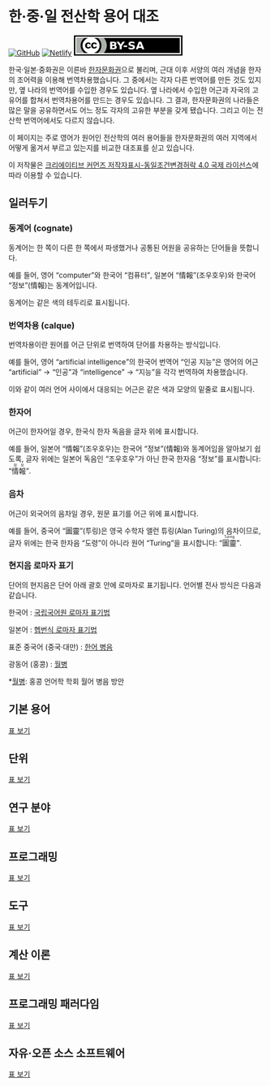 한·중·일 전산학 용어 대조
=========================

[![GitHub](https://img.shields.io/github/stars/dahlia/cjk-compsci-terms?style=social)][GitHub]
[![Netlify](https://api.netlify.com/api/v1/badges/2ae1a16c-e345-4863-90c0-080e520855a5/deploy-status)][Netlify]
[![크리에이티브 커먼즈 라이선스](cc-by-sa.svg)][CC BY-SA 4.0]

한국·일본·중화권은 이른바 [한자문화권]으로 불리며,
근대 이후 서양의 여러 개념을 한자의 조어력을 이용해 번역차용했습니다.
그 중에서는 각자 다른 번역어를 만든 것도 있지만,
옆 나라의 번역어를 수입한 경우도 있습니다.
옆 나라에서 수입한 어근과 자국의 고유어를 합쳐서 번역차용어를
만드는 경우도 있습니다.
그 결과, 한자문화권의 나라들은 많은 말을 공유하면서도 어느 정도
각자의 고유한 부분을 갖게 됐습니다.
그리고 이는 전산학 번역어에서도 다르지 않습니다.

이 페이지는 주로 영어가 원어인 전산학의 여러 용어들을 한자문화권의
여러 지역에서 어떻게 옮겨서 부르고 있는지를 비교한 대조표를 싣고 있습니다.

이 저작물은 [크리에이티브 커먼즈 저작자표시-동일조건변경허락 4.0 국제
라이선스][CC BY-SA 4.0]에 따라 이용할 수 있습니다.

[한자문화권]: https://ko.wikipedia.org/wiki/%ED%95%9C%EC%9E%90_%EB%AC%B8%ED%99%94%EA%B6%8C
[GitHub]: https://github.com/dahlia/cjk-compsci-terms
[Netlify]: https://app.netlify.com/sites/cjk-compsci-terms/deploys
[CC BY-SA 4.0]: https://creativecommons.org/licenses/by-sa/4.0/


<!-- TOC: 목차 -->


일러두기
--------

### 동계어 <span lang="en">(cognate)</span>

동계어는 한 쪽이 다른 한 쪽에서 파생했거나 공통된 어원을 공유하는 단어들을
뜻합니다.

예를 들어, 영어 <q lang="en">computer</q>와 한국어 <q>컴퓨터</q>, 일본어 <q
lang="ja">情報</q>(조우호우)와 한국어 <q>정보</q>(情報)는 동계어입니다.

동계어는 같은 색의 테두리로 표시됩니다.

### 번역차용 <span lang="fr">(calque)</span>

번역차용이란 원어를 어근 단위로 번역하여 단어를 차용하는 방식입니다.

예를 들어, 영어 <q lang="en">artificial intelligence</q>의 한국어 번역어
<q lang="ko">인공 지능</q>은 영어의 어근 <q lang="en">artificial</q> →
<q lang="ko">인공</q>과 <q lang="en">intelligence</q> →
<q lang="ko">지능</q>을 각각 번역하여 차용했습니다.

이와 같이 여러 언어 사이에서 대응되는 어근은 같은 색과 모양의 밑줄로
표시됩니다.

### 한자어

어근이 한자어일 경우, 한국식 한자 독음을 글자 위에 표시합니다.

예를 들어, 일본어 <q lang="ja">情報</q>(조우호우)는 한국어
<q>정보</q>(情報)와 동계어임을 알아보기 쉽도록, 글자 위에는 일본어 독음인
<q>조우호우</q>가 아닌 한국 한자음 <q>정보</q>를 표시합니다: <q
lang="ja"><ruby>情<rt lang="ko">정</rt>報<rt lang="ko">보</rt></ruby></q>.

### 음차

어근이 외국어의 음차일 경우, 원문 표기를 어근 위에 표시합니다.

예를 들어, 중국어 <q lang="zh">圖靈</q>(투링)은 영국 수학자 앨런
튜링(<span lang="en">Alan Turing</span>)의 음차이므로,
글자 위에는 한국 한자음 <q>도령</q>이 아니라 원어 <q lang="en">Turing</q>을
표시합니다: <q lang="zh"><ruby>圖靈<rt lang="en">Turing</rt></ruby></q>.

### 현지음 로마자 표기

단어의 현지음은 단어 아래 괄호 안에 로마자로 표기됩니다.
언어별 전사 방식은 다음과 같습니다.

한국어
:   [국립국어원 로마자 표기법]

일본어
:   [헵번식 로마자 표기법]

표준 중국어 (중국·대만)
:   [한어 병음]

광동어 (홍콩)
:   [월병]

*[월병]: 홍콩 언어학 학회 월어 병음 방안

[국립국어원 로마자 표기법]: https://kornorms.korean.go.kr/regltn/regltnView.do?regltn_code=0004
[헵번식 로마자 표기법]: https://ko.wikipedia.org/wiki/%ED%97%B5%EB%B2%88%EC%8B%9D_%EB%A1%9C%EB%A7%88%EC%9E%90_%ED%91%9C%EA%B8%B0%EB%B2%95
[한어 병음]: https://ko.wikipedia.org/wiki/%ED%95%9C%EC%96%B4_%EB%B3%91%EC%9D%8C
[월병]: https://ko.wikipedia.org/wiki/%ED%99%8D%EC%BD%A9_%EC%96%B8%EC%96%B4%ED%95%99_%ED%95%99%ED%9A%8C_%EC%9B%94%EC%96%B4_%EB%B3%91%EC%9D%8C_%EB%B0%A9%EC%95%88


기본 용어
---------

[표 보기](tables/basic.yaml)


단위
----

[표 보기](tables/units.yaml)


연구 분야
---------

[표 보기](tables/studies.yaml)


프로그래밍
----------

[표 보기](tables/programming.yaml)


도구
----

[표 보기](tables/tools.yaml)


계산 이론
---------

[표 보기](tables/theory-comp.yaml)


프로그래밍 패러다임
-------------------

[표 보기](tables/paradigms.yaml)


자유·오픈 소스 소프트웨어
-------------------------

[표 보기](tables/foss.yaml)
